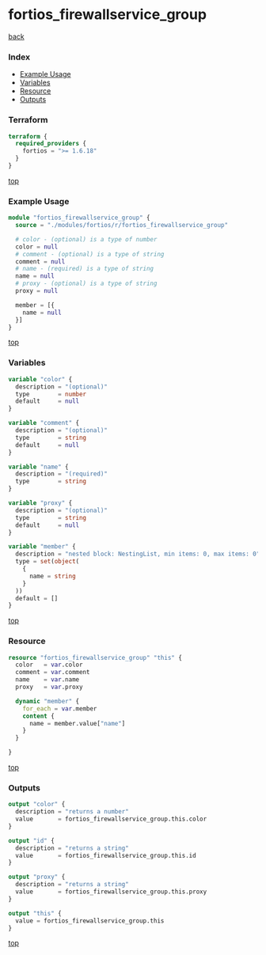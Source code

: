 # fortios_firewallservice_group

[back](../fortios.md)

### Index

- [Example Usage](#example-usage)
- [Variables](#variables)
- [Resource](#resource)
- [Outputs](#outputs)

### Terraform

```terraform
terraform {
  required_providers {
    fortios = ">= 1.6.18"
  }
}
```

[top](#index)

### Example Usage

```terraform
module "fortios_firewallservice_group" {
  source = "./modules/fortios/r/fortios_firewallservice_group"

  # color - (optional) is a type of number
  color = null
  # comment - (optional) is a type of string
  comment = null
  # name - (required) is a type of string
  name = null
  # proxy - (optional) is a type of string
  proxy = null

  member = [{
    name = null
  }]
}
```

[top](#index)

### Variables

```terraform
variable "color" {
  description = "(optional)"
  type        = number
  default     = null
}

variable "comment" {
  description = "(optional)"
  type        = string
  default     = null
}

variable "name" {
  description = "(required)"
  type        = string
}

variable "proxy" {
  description = "(optional)"
  type        = string
  default     = null
}

variable "member" {
  description = "nested block: NestingList, min items: 0, max items: 0"
  type = set(object(
    {
      name = string
    }
  ))
  default = []
}
```

[top](#index)

### Resource

```terraform
resource "fortios_firewallservice_group" "this" {
  color   = var.color
  comment = var.comment
  name    = var.name
  proxy   = var.proxy

  dynamic "member" {
    for_each = var.member
    content {
      name = member.value["name"]
    }
  }

}
```

[top](#index)

### Outputs

```terraform
output "color" {
  description = "returns a number"
  value       = fortios_firewallservice_group.this.color
}

output "id" {
  description = "returns a string"
  value       = fortios_firewallservice_group.this.id
}

output "proxy" {
  description = "returns a string"
  value       = fortios_firewallservice_group.this.proxy
}

output "this" {
  value = fortios_firewallservice_group.this
}
```

[top](#index)